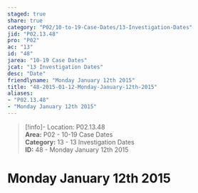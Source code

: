 ```yaml
---  
staged: true  
share: true  
category: "P02/10-to-19-Case-Dates/13-Investigation-Dates"  
jid: "P02.13.48"  
pro: "P02"  
ac: "13"  
id: "48"  
jarea: "10-19 Case Dates"  
jcat: "13 Investigation Dates"  
desc: "Date"  
friendlyname: "Monday January 12th 2015"  
title: "48-2015-01-12-Monday-January-12th-2015"  
aliases:   
- "P02.13.48"  
- "Monday January 12th 2015"  
---  
```

>[!info]- Location: P02.13.48  
>**Area:** P02 - 10-19 Case Dates  
>**Category:** 13 - 13 Investigation Dates  
>**ID:** 48 - Monday January 12th 2015  
  
# Monday January 12th 2015  

